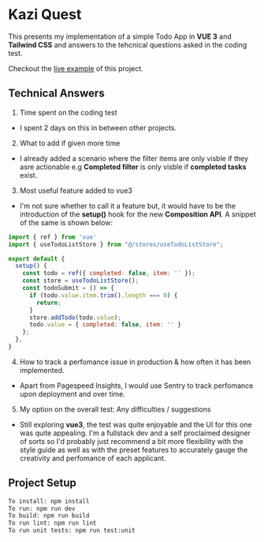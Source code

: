# Kazi Quest

This presents my implementation of a simple Todo App in **VUE 3** and **Tailwind CSS** and answers to the tehcnical questions asked in the coding test.

Checkout the [live example](https://kazi-quest-kairu.netlify.app/) of this project.


## Technical Answers

1. Time spent on the coding test
* I spent 2 days on this in between other projects.
2. What to add if given more time
* I already added a scenario where the filter items are only visble if they asre actionable e.g **Completed filter** is only visble if **completed tasks** exist.
3. Most useful feature added to vue3
* I'm not sure whether to call it a feature but, it would have to be the introduction of the **setup()** hook for the new **Composition API**. A snippet of the same is shown below:

```js
import { ref } from 'vue'
import { useTodoListStore } from "@/stores/useTodoListStore";

export default {
  setup() {
    const todo = ref({ completed: false, item: '' });
    const store = useTodoListStore();
    const todoSubmit = () => {
      if (todo.value.item.trim().length === 0) {
        return;
      }
      store.addTodo(todo.value);
      todo.value = { completed: false, item: '' }
    };
  },
}
```

4. How to track a perfomance issue in production & how often it has been implemented.
* Apart from Pagespeed Insights, I would use Sentry to track perfomance upon deployment and over time.
5. My option on the overall test: Any difficulties / suggestions
* Still exploring **vue3**, the test was quite enjoyable and the UI for this one was quite appealing. I'm a fullstack dev and a self proclaimed designer of sorts so I'd probably just recommend a bit more flexibility with the style guide as well as with the preset features to accurately gauge the creativity and perfomance of each applicant. 


## Project Setup

```sh
To install: npm install
To run: npm run dev
To build: npm run build
To run lint: npm run lint
To run unit tests: npm run test:unit
```
